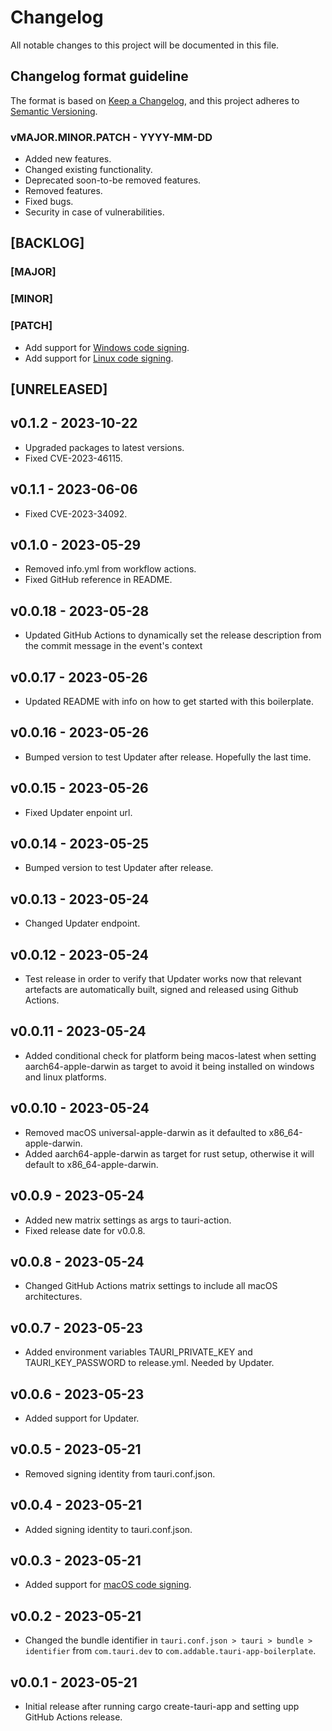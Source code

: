 # Changelog
All notable changes to this project will be documented in this file.

## Changelog format guideline
The format is based on [Keep a Changelog](https://keepachangelog.com/en/1.0.0/),
and this project adheres to [Semantic Versioning](https://semver.org/spec/v2.0.0.html).

### vMAJOR.MINOR.PATCH - YYYY-MM-DD

- Added new features.
- Changed existing functionality.
- Deprecated soon-to-be removed features.
- Removed features.
- Fixed bugs.
- Security in case of vulnerabilities.

## [BACKLOG]

### [MAJOR]

### [MINOR]

### [PATCH]
- Add support for [Windows code signing](https://tauri.app/v1/guides/distribution/sign-windows).
- Add support for [Linux code signing](https://tauri.app/v1/guides/distribution/sign-linux).

## [UNRELEASED]

## v0.1.2 - 2023-10-22
- Upgraded packages to latest versions.
- Fixed CVE-2023-46115.

## v0.1.1 - 2023-06-06
- Fixed CVE-2023-34092.

## v0.1.0 - 2023-05-29
- Removed info.yml from workflow actions.
- Fixed GitHub reference in README.

## v0.0.18 - 2023-05-28
- Updated GitHub Actions to dynamically set the release description from the commit message in the event's context

## v0.0.17 - 2023-05-26
- Updated README with info on how to get started with this boilerplate.

## v0.0.16 - 2023-05-26
- Bumped version to test Updater after release. Hopefully the last time.

## v0.0.15 - 2023-05-26
- Fixed Updater enpoint url.

## v0.0.14 - 2023-05-25
- Bumped version to test Updater after release.

## v0.0.13 - 2023-05-24
- Changed Updater endpoint.

## v0.0.12 - 2023-05-24
- Test release in order to verify that Updater works now that relevant artefacts are automatically built, signed and released using Github Actions.

## v0.0.11 - 2023-05-24
- Added conditional check for platform being macos-latest when setting aarch64-apple-darwin as target to avoid it being installed on windows and linux platforms.

## v0.0.10 - 2023-05-24
- Removed macOS universal-apple-darwin as it defaulted to x86_64-apple-darwin.
- Added aarch64-apple-darwin as target for rust setup, otherwise it will default to x86_64-apple-darwin.

## v0.0.9 - 2023-05-24
- Added new matrix settings as args to tauri-action.
- Fixed release date for v0.0.8.

## v0.0.8 - 2023-05-24
- Changed GitHub Actions matrix settings to include all macOS architectures.

## v0.0.7 - 2023-05-23
- Added environment variables TAURI_PRIVATE_KEY and TAURI_KEY_PASSWORD to release.yml. Needed by Updater.

## v0.0.6 - 2023-05-23
- Added support for Updater.

## v0.0.5 - 2023-05-21
- Removed signing identity from tauri.conf.json.

## v0.0.4 - 2023-05-21
- Added signing identity to tauri.conf.json.

## v0.0.3 - 2023-05-21
- Added support for [macOS code signing](https://tauri.app/v1/guides/distribution/sign-macos).

## v0.0.2 - 2023-05-21
- Changed the bundle identifier in `tauri.conf.json > tauri > bundle > identifier` from `com.tauri.dev` to `com.addable.tauri-app-boilerplate`.

## v0.0.1 - 2023-05-21
- Initial release after running cargo create-tauri-app and setting upp GitHub Actions release.